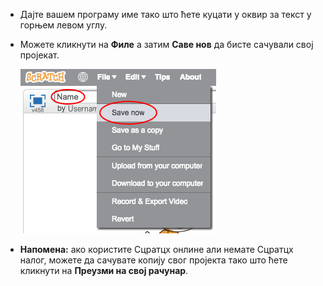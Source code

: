 + Дајте вашем програму име тако што ћете куцати у оквир за текст у горњем левом углу.

+ Можете кликнути на **Филе** а затим **Саве нов** да бисте сачували свој пројекат.
    
    ![сцреенсхот](images/save.png)

+ **Напомена:** ако користите Сцратцх онлине али немате Сцратцх налог, можете да сачувате копију свог пројекта тако што ћете кликнути на **Преузми на свој рачунар**.